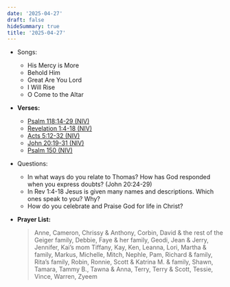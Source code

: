 ```yaml
---
date: '2025-04-27'
draft: false
hideSummary: true
title: '2025-04-27'
---
```


- Songs:
  - His Mercy is More
  - Behold Him
  - Great Are You Lord
  - I Will Rise
  - O Come to the Altar

- **Verses:**
  - [Psalm 118:14-29 (NIV)](https://www.biblegateway.com/passage/?search=Psalm+118%3A14-29&version=NIV)
  - [Revelation 1:4-18 (NIV)](https://www.biblegateway.com/passage/?search=Revelation+1%3A4-18&version=NIV)
  - [Acts 5:12-32 (NIV)](https://www.biblegateway.com/passage/?search=Acts+5%3A12-32&version=NIV)
  - [John 20:19-31 (NIV)](https://www.biblegateway.com/passage/?search=John+20%3A19-31&version=NIV)
  - [Psalm 150 (NIV)](https://www.biblegateway.com/passage/?search=Psalm+150&version=NIV)

- Questions:
  - In what ways do you relate to Thomas? How has God responded when you express doubts? (John 20:24-29)
  - In Rev 1:4-18 Jesus is given many names and descriptions. Which ones speak to you? Why?
  - How do you celebrate and Praise God for life in Christ?

- **Prayer List:**
  > Anne, Cameron, Chrissy & Anthony, Corbin, David & the rest of the Geiger family, Debbie,
  > Faye & her family, Geodi, Jean & Jerry, Jennifer, Kai’s mom Tiffany, Kay, Ken, Leanna,
  > Lori, Martha & family, Markus, Michelle, Mitch, Nephle, Pam, Richard & family,
  > Rita’s family, Robin, Ronnie, Scott & Katrina M. & family, Shawn, Tamara, Tammy B.,
  > Tawna & Anna, Terry, Terry & Scott, Tessie, Vince, Warren, Zyeem
